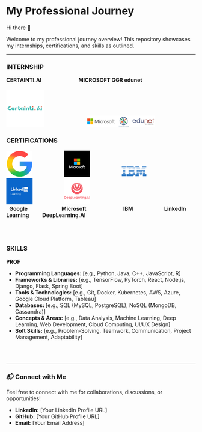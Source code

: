 # My Professional Journey

Hi there 👋

Welcome to my professional journey overview! This repository showcases my internships, certifications, and skills as outlined.

---

### INTERNSHIP

**CERTAINTI.AI** &nbsp; &nbsp; &nbsp; &nbsp; &nbsp; &nbsp; &nbsp; &nbsp; &nbsp; &nbsp; &nbsp; &nbsp; **MICROSOFT GGR edunet**
<br>
<br>
<img src="assets/cai.png" alt="Certainty.AI Logo" width="100"> &nbsp; &nbsp; &nbsp; &nbsp; &nbsp; &nbsp; &nbsp; &nbsp; &nbsp; &nbsp; &nbsp; &nbsp; &nbsp; &nbsp; <img src="assets/edunet microsoft.png" alt="Microsoft GGR Edunet Logo" width="180">


### CERTIFICATIONS

<img src="assets/google.png" alt="Google Logo" width="70"> &nbsp; &nbsp; &nbsp; &nbsp; &nbsp; &nbsp; &nbsp; &nbsp; &nbsp; &nbsp; <img src="assets/microsoft.jpg" alt="Microsoft Logo" width="70"> &nbsp; &nbsp; &nbsp; &nbsp; &nbsp; &nbsp; &nbsp; &nbsp; &nbsp; &nbsp; <img src="assets/ibm.png" alt="IBM Logo" width="70"> &nbsp; &nbsp; &nbsp; &nbsp; &nbsp; &nbsp; &nbsp; &nbsp; &nbsp; &nbsp; <img src="assets/ll.jpg" alt="LinkedIn Learning Logo" width="70"> &nbsp; &nbsp; &nbsp; &nbsp; &nbsp; &nbsp; &nbsp; &nbsp; &nbsp; &nbsp; <img src="assets/deepLearning.ai" alt="DeepLearning.AI Logo" width="70">
<br>
&nbsp; **Google** &nbsp; &nbsp; &nbsp; &nbsp; &nbsp; &nbsp; &nbsp; &nbsp; &nbsp; &nbsp; &nbsp; **Microsoft** &nbsp; &nbsp; &nbsp; &nbsp; &nbsp; &nbsp; &nbsp; &nbsp; &nbsp; &nbsp; &nbsp; &nbsp; **IBM** &nbsp; &nbsp; &nbsp; &nbsp; &nbsp; &nbsp; &nbsp; &nbsp; &nbsp; &nbsp; **LinkedIn Learning** &nbsp; &nbsp; &nbsp; &nbsp; **DeepLearning.AI**
<br>


<br><br>


### SKILLS

**PROF**

* **Programming Languages:** [e.g., Python, Java, C++, JavaScript, R]
* **Frameworks & Libraries:** [e.g., TensorFlow, PyTorch, React, Node.js, Django, Flask, Spring Boot]
* **Tools & Technologies:** [e.g., Git, Docker, Kubernetes, AWS, Azure, Google Cloud Platform, Tableau]
* **Databases:** [e.g., SQL (MySQL, PostgreSQL), NoSQL (MongoDB, Cassandra)]
* **Concepts & Areas:** [e.g., Data Analysis, Machine Learning, Deep Learning, Web Development, Cloud Computing, UI/UX Design]
* **Soft Skills:** [e.g., Problem-Solving, Teamwork, Communication, Project Management, Adaptability]

<br><br>

---

### 📬 Connect with Me

Feel free to connect with me for collaborations, discussions, or opportunities!

* **LinkedIn:** [Your LinkedIn Profile URL]
* **GitHub:** [Your GitHub Profile URL]
* **Email:** [Your Email Address]

